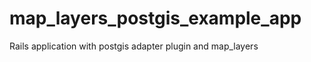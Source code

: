 
map_layers_postgis_example_app
==============================

Rails application with postgis adapter plugin and map_layers

